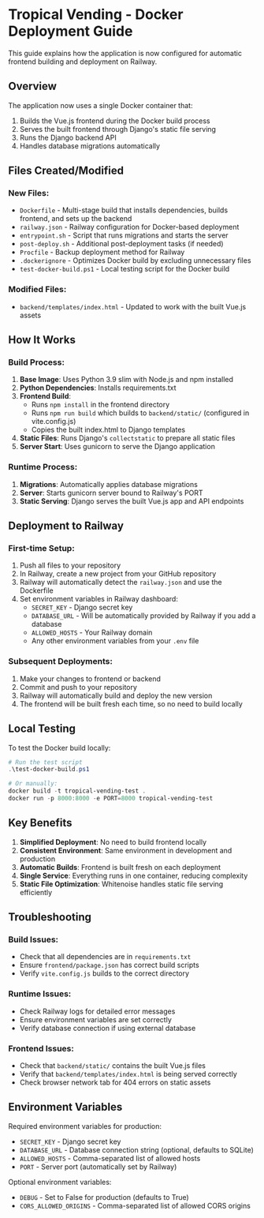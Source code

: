 # Tropical Vending - Docker Deployment Guide

This guide explains how the application is now configured for automatic frontend building and deployment on Railway.

## Overview

The application now uses a single Docker container that:
1. Builds the Vue.js frontend during the Docker build process
2. Serves the built frontend through Django's static file serving
3. Runs the Django backend API
4. Handles database migrations automatically

## Files Created/Modified

### New Files:
- `Dockerfile` - Multi-stage build that installs dependencies, builds frontend, and sets up the backend
- `railway.json` - Railway configuration for Docker-based deployment
- `entrypoint.sh` - Script that runs migrations and starts the server
- `post-deploy.sh` - Additional post-deployment tasks (if needed)
- `Procfile` - Backup deployment method for Railway
- `.dockerignore` - Optimizes Docker build by excluding unnecessary files
- `test-docker-build.ps1` - Local testing script for the Docker build

### Modified Files:
- `backend/templates/index.html` - Updated to work with the built Vue.js assets

## How It Works

### Build Process:
1. **Base Image**: Uses Python 3.9 slim with Node.js and npm installed
2. **Python Dependencies**: Installs requirements.txt
3. **Frontend Build**: 
   - Runs `npm install` in the frontend directory
   - Runs `npm run build` which builds to `backend/static/` (configured in vite.config.js)
   - Copies the built index.html to Django templates
4. **Static Files**: Runs Django's `collectstatic` to prepare all static files
5. **Server Start**: Uses gunicorn to serve the Django application

### Runtime Process:
1. **Migrations**: Automatically applies database migrations
2. **Server**: Starts gunicorn server bound to Railway's PORT
3. **Static Serving**: Django serves the built Vue.js app and API endpoints

## Deployment to Railway

### First-time Setup:
1. Push all files to your repository
2. In Railway, create a new project from your GitHub repository
3. Railway will automatically detect the `railway.json` and use the Dockerfile
4. Set environment variables in Railway dashboard:
   - `SECRET_KEY` - Django secret key
   - `DATABASE_URL` - Will be automatically provided by Railway if you add a database
   - `ALLOWED_HOSTS` - Your Railway domain
   - Any other environment variables from your `.env` file

### Subsequent Deployments:
1. Make your changes to frontend or backend
2. Commit and push to your repository
3. Railway will automatically build and deploy the new version
4. The frontend will be built fresh each time, so no need to build locally

## Local Testing

To test the Docker build locally:

```powershell
# Run the test script
.\test-docker-build.ps1

# Or manually:
docker build -t tropical-vending-test .
docker run -p 8000:8000 -e PORT=8000 tropical-vending-test
```

## Key Benefits

1. **Simplified Deployment**: No need to build frontend locally
2. **Consistent Environment**: Same environment in development and production
3. **Automatic Builds**: Frontend is built fresh on each deployment
4. **Single Service**: Everything runs in one container, reducing complexity
5. **Static File Optimization**: Whitenoise handles static file serving efficiently

## Troubleshooting

### Build Issues:
- Check that all dependencies are in `requirements.txt`
- Ensure `frontend/package.json` has correct build scripts
- Verify `vite.config.js` builds to the correct directory

### Runtime Issues:
- Check Railway logs for detailed error messages
- Ensure environment variables are set correctly
- Verify database connection if using external database

### Frontend Issues:
- Check that `backend/static/` contains the built Vue.js files
- Verify that `backend/templates/index.html` is being served correctly
- Check browser network tab for 404 errors on static assets

## Environment Variables

Required environment variables for production:
- `SECRET_KEY` - Django secret key
- `DATABASE_URL` - Database connection string (optional, defaults to SQLite)
- `ALLOWED_HOSTS` - Comma-separated list of allowed hosts
- `PORT` - Server port (automatically set by Railway)

Optional environment variables:
- `DEBUG` - Set to False for production (defaults to True)
- `CORS_ALLOWED_ORIGINS` - Comma-separated list of allowed CORS origins 